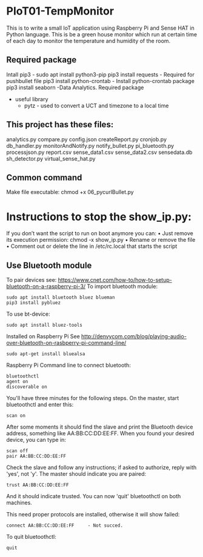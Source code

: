 # PIoT01-TempMonitor

This is to write a small IoT application using Raspberry Pi and Sense HAT in Python language. This is be a green house monitor which run at certain time of each day to monitor the temperature and humidity of the room.

## Required package

Intall pip3 - sudo apt install python3-pip
pip3 install requests   - Required for pushbullet file
pip3 install python-crontab     - Install python-crontab package
pip3 install seaborn    -Data Analytics. Required package
* useful library
  - pytz - used to convert a UCT and timezone to a local time

## This project has these files:

analytics.py
compare.py
config.json
createReport.py
cronjob.py
db_handler.py
monitorAndNotify.py
notify_bullet.py
pi_bluetooth.py
processjson.py
report.csv
sense_data1.csv
sense_data2.csv
sensedata.db
sh_detector.py
virtual_sense_hat.py

## Common command

Make file executable:
chmod +x 06_pycurlBullet.py

# Instructions to stop the show_ip.py: 
If you don’t want the script to run on boot anymore you can:
• Just remove its execution permission: chmod -x show_ip.py
• Rename or remove the file
• Comment out or delete the line in /etc/rc.local that starts the script

## Use Bluetooth module

To pair devices see: https://www.cnet.com/how-to/how-to-setup-bluetooth-on-a-raspberry-pi-3/
To import bluetooth module:
```
sudo apt install bluetooth bluez blueman
pip3 install pybluez
```

To use bt-device: 
```
sudo apt install bluez-tools
```

Installed on Raspberry Pi
See http://denvycom.com/blog/playing-audio-over-bluetooth-on-rasbperry-pi-command-line/
```
sudo apt-get install bluealsa
```

Raspberry Pi Command line to connect bluetooth:
```
bluetoothctl
agent on
discoverable on
```

You'll have three minutes for the following steps. On the master, start bluetoothctl and enter this:
```
scan on
```

After some moments it should find the slave and print the Bluetooth device address, something like AA:BB:CC:DD:EE:FF. 
When you found your desired device, you can type in:
```
scan off
pair AA:BB:CC:DD:EE:FF
```

Check the slave and follow any instructions; if asked to authorize, reply with 'yes', not 'y'. 
The master should indicate you are paired:
```
trust AA:BB:CC:DD:EE:FF
```

And it should indicate trusted. 
You can now 'quit' bluetoothctl on both machines.

This need proper protocols are installed, otherwise it will show failed:
```
connect AA:BB:CC:DD:EE:FF     - Not succed.
```

To quit bluetoothctl:
```
quit
```
